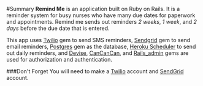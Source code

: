 #Summary
  **Remind Me** is an application built on Ruby on Rails. It is a reminder system for busy nurses who have many due dates for paperwork and appointments. Remind me sends out reminders *2 weeks*, *1 week*, and *2 days* before the due date that is entered.

  This app uses [Twilio](https://github.com/twilio/twilio-ruby) gem to send SMS reminders, [Sendgrid](https://github.com/PavelTyk/sendgrid-rails) gem to send email reminders, [Postgres](https://github.com/ged/ruby-pg) gem as the database, [Heroku Scheduler](https://devcenter.heroku.com/articles/scheduler) to send out daily reminders, and [Devise](https://github.com/plataformatec/devise), [CanCanCan](https://github.com/CanCanCommunity/cancancan), and [Rails_admin](https://github.com/sferik/rails_admin) gems are used for authorization and authentication.

###Don't Forget
  You will need to make a [Twilio](https://www.twilio.com/) account and [SendGrid](https://sendgrid.com/) account.

